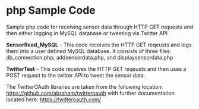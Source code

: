 # php Sample Code
Sample php code for receiving sensor data through HTTP GET requests and then either logging in MySQL database or tweeting via Twitter API

**SensorRead_MySQL** - This code receives the HTTP GET reqeusts and logs them into a user defined MySQL database. It consists of three files: db_connection.php, addsensordata.php, and displaysensordata.php


**TwitterTest** - This code receives the HTTP GET reqeusts and then uses a POST request to the twitter API to tweet the sensor data.

The TwitterOAuth libraries are taken from the following location:
https://github.com/abraham/twitteroauth with further documentation located here: https://twitteroauth.com/

